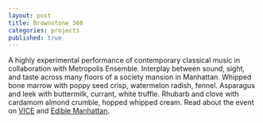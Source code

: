 ```yaml
---
layout: post
title: Brownstone 360
categories: projects
published: true
---
```


A highly experimental performance of contemporary classical music in collaboration with Metropolis Ensemble. Interplay between sound, sight, and taste across many floors of a society mansion in Manhattan. Whipped bone marrow with poppy seed crisp, watermelon radish, fennel. Asparagus and leek with buttermilk, currant, white truffle. Rhubarb and clove with cardamom almond crumble, hopped whipped cream. Read about the event on [VICE](http://thecreatorsproject.vice.com/blog/upper-east-side-mansion-food-art-concert) and [Edible Manhattan](http://www.ediblemanhattan.com/eat/brownstone-360-pith/).

